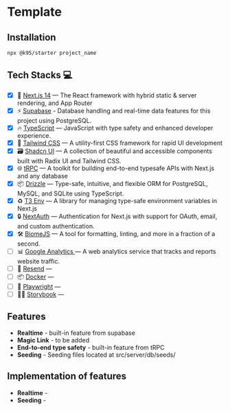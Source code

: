 # Template

## Installation

```bash
npx @k95/starter project_name
```
## Tech Stacks 💻

- [x] 🚀 [Next.js 14](https://nextjs.org) — The React framework with hybrid static & server rendering, and App Router
- [x] ⚡ [Supabase]() - Database handling and real-time data features for this project using PostgreSQL.
- [x] 🔥 [TypeScript](https://www.typescriptlang.org) — JavaScript with type safety and enhanced developer experience.
- [x] 💅 [Tailwind CSS](https://tailwindcss.com) — A utility-first CSS framework for rapid UI development
- [x] 🗃 [Shadcn UI](https://ui.shadcn.com/) — A collection of beautiful and accessible components built with Radix UI and Tailwind CSS.
- [x] 🌐 [tRPC](https://trpc.io) — A toolkit for building end-to-end typesafe APIs with Next.js and any database
- [x] 📦 [Drizzle](https://orm.drizzle.team) — Type-safe, intuitive, and flexible ORM for PostgreSQL, MySQL, and SQLite using TypeScript.
- [x] ♻️ [T3 Env](https://env.t3.gg/) — A library for managing type-safe environment variables in Next.js
- [x] 🔒 [NextAuth](https://next-auth.js.org/) — Authentication for Next.js with support for OAuth, email, and custom authentication.
- [x] 🛠 [BiomeJS](https://biomejs.dev/) — A tool for formatting, linting, and more in a fraction of a second.
- [ ] 📊 [Google Analytics ](https://analytics.google.com/) — A web analytics service that tracks and reports website traffic.
- [ ] 📨 [Resend]() —
- [ ] 📦 [Docker]() —
- [ ] 🧪 [Playwright]() —
- [ ] 👨‍💻 [Storybook]() —

## Features

  - **Realtime** - built-in feature from supabase
  - **Magic Link** - to be added
  - **End-to-end type safety** - built-in feature from tRPC
  - **Seeding** - Seeding files located at src/server/db/seeds/

## Implementation of features
  - **Realtime** - 
  - **Seeding** - 
  
<!-- ## Usage Details
 - **Supabase:** This template uses Supabase to handle the PostgreSQL database and real-time data features. Supabase offers an easy-to-use interface and powerful features for managing databases and real-time subscriptions.

 - **Drizzle:** Drizzle is used for database migrations, providing a type-safe, intuitive, and flexible ORM that simplifies interactions with PostgreSQL, MySQL, and SQLite databases.

 - **Next.js:** Next.js powers the core of the application, offering hybrid static & server rendering and routing capabilities.

 - **tRPC:** tRPC enables building typesafe APIs, ensuring end-to-end type safety across the full stack.

 - **NextAuth:** NextAuth is implemented to manage authentication, supporting OAuth, email, and custom authentication methods.

 - **T3 Env:** T3 Env is used to manage type-safe environment variables, ensuring consistency and security in configuration.

 - **BiomeJS:** BiomeJS is utilized for formatting, linting, and other code quality tasks, enhancing development speed and code maintainability. -->